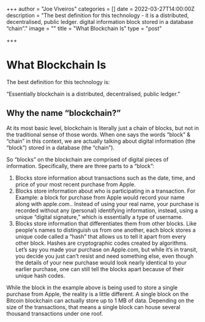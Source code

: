 +++
author = "Joe Viveiros"
categories = []
date = 2022-03-27T14:00:00Z
description = "The best definition for this technology - it is a distributed, decentralised, public ledger. digital information block stored in a database “chain”."
image = ""
title = "What Blockchain Is"
type = "post"

+++
# What Blockchain Is

The best definition for this technology is:

“Essentially blockchain is a distributed, decentralised, public ledger.”

## Why the name “blockchain?”

At its most basic level, blockchain is literally just a chain of blocks, but not in the traditional sense of those words. When one says the words “block” & “chain” in this context, we are actually talking about digital information (the “block”) stored in a database (the “chain”).

So “blocks” on the blockchain are comprised of digital pieces of information. Specifically, there are three parts to a “block”:

1. Blocks store information about transactions such as the date, time, and price of your most recent purchase from Apple.
2. Blocks store information about who is participating in a transaction. For Example: a block for purchase from Apple would record your name along with apple.com.. Instead of using your real name, your purchase is recorded without any (personal) identifying information, instead, using a unique “digital signature,” which is essentially a type of username.
3. Blocks store information that differentiates them from other blocks. Like people's names to distinguish us from one another, each block stores a unique code called a “hash” that allows us to tell it apart from every other block. Hashes are cryptographic codes created by algorithms. Let’s say you made your purchase on Apple.com, but while it’s in transit, you decide you just can’t resist and need something else, even though the details of your new purchase would look nearly identical to your earlier purchase, one can still tell the blocks apart because of their unique hash codes.

While the block in the example above is being used to store a single purchase from Apple, the reality is a little different. A single block on the Bitcoin blockchain can actually store up to 1 MB of data. Depending on the size of the transactions, that means a single block can house several thousand transactions under one roof.